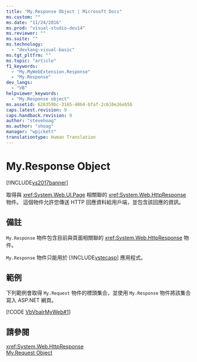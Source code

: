 ```yaml
---
title: "My.Response Object | Microsoft Docs"
ms.custom: ""
ms.date: "11/24/2016"
ms.prod: "visual-studio-dev14"
ms.reviewer: ""
ms.suite: ""
ms.technology: 
  - "devlang-visual-basic"
ms.tgt_pltfrm: ""
ms.topic: "article"
f1_keywords: 
  - "My.MyWebExtension.Response"
  - "My.Response"
dev_langs: 
  - "VB"
helpviewer_keywords: 
  - "My.Response object"
ms.assetid: 626359bc-3165-40b4-bfaf-2c610e26eb5b
caps.latest.revision: 9
caps.handback.revision: 9
author: "stevehoag"
ms.author: "shoag"
manager: "wpickett"
translationtype: Human Translation
---
```

# My.Response Object
[!INCLUDE[vs2017banner](../../../csharp/includes/vs2017banner.md)]

取得與 <xref:System.Web.UI.Page> 相關聯的 <xref:System.Web.HttpResponse> 物件。  這個物件允許您傳送 HTTP 回應資料給用戶端，並包含該回應的資訊。  
  
## 備註  
 `My.Response` 物件包含目前與頁面相關聯的 <xref:System.Web.HttpResponse> 物件。  
  
 `My.Response` 物件只能用於 [!INCLUDE[vstecasp](../../../csharp/language-reference/preprocessor-directives/includes/vstecasp_md.md)] 應用程式。  
  
## 範例  
 下列範例會取得 `My.Request` 物件的標頭集合，並使用 `My.Response` 物件將該集合寫入 ASP.NET 網頁。  
  
 [!CODE [VbVbalrMyWeb#1](../CodeSnippet/VS_Snippets_VBCSharp/VbVbalrMyWeb#1)]  
  
## 請參閱  
 <xref:System.Web.HttpResponse>   
 [My.Request Object](../../../visual-basic/language-reference/objects/my-request-object.md)
